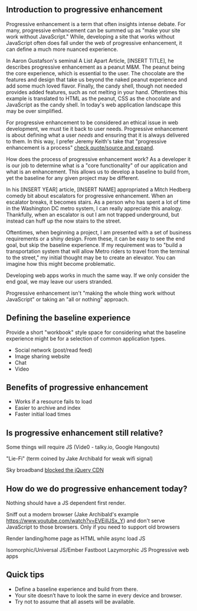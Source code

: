 ## Introduction to progressive enhancement

Progressive enhancement is a term that often insights intense debate. For many, progressive enhancement can be summed up as "make your site work without JavaScript." While, developing a site that works without JavaScript often does fall under the web of progressive enhancement, it can define a much more nuanced experience.

In Aaron Gustafson's seminal A List Apart Article, [INSERT TITLE], he describes progressive enhancement as a peanut M&M. The peanut being the core experience, which is essential to the user. The chocolate are the features and design that take us beyond the naked peanut experience and add some much loved flavor. Finally, the candy shell, though not needed provides added features, such as not melting in your hand. Oftentimes this example is translated to HTML as the peanut, CSS as the chocolate and JavaScript as the candy shell. In today's web application landscape this may be over simplified.

For progressive enhancement to be considered an ethical issue in web development, we must tie it back to user needs. Progressive enhancement is about defining what a user *needs* and ensuring that it is always delivered to them. In this way, I prefer Jeremy Keith's take that "progressive enhancement is a process" [check quote/source and expand](https://www.youtube.com/watch?v=-yIbKaA3wCo).

How does the process of progressive enhancement work? As a developer it is our job to determine what is a "core functionality" of our application and what is an enhancement. This allows us to develop a baseline to build from, yet the baseline for any given project may be different.

In his [INSERT YEAR] article, [INSERT NAME] appropriated a Mitch Hedberg comedy bit about escalators for progressive enhancement. When an escalator breaks, it becomes stairs. As a person who has spent a lot of time in the Washington DC metro system, I can really appreciate this analogy. Thankfully, when an escalator is out I am not trapped underground, but instead can huff up the now stairs to the street.

Oftentimes, when beginning a project, I am presented with a set of business requirements or a shiny design. From these, it can be easy to see the end goal, but skip the baseline experience. If my requirement was to "build a transportation system that will allow Metro riders to travel from the terminal to the street," my initial thought may be to create an elevator. You can imagine how this might become problematic.

Developing web apps works in much the same way. If we only consider the end goal, we may leave our users stranded.

Progressive enhancement isn't "making the whole thing work without JavaScript" or taking an "all or nothing" approach.

## Defining the baseline experience

Provide a short "workbook" style space for considering what the baseline experience might be for a selection of common application types.

- Social network (post/read feed)
- Image sharing website
- Chat
- Video

## Benefits of progressive enhancement

- Works if a resource fails to load
- Easier to archive and index
- Faster initial load times

## Is progressive enhancement still relative?

Some things will require JS (Vide0 - talky.io, Google Hangouts)

"Lie-Fi" (term coined by Jake Archibald for weak wifi signal)

Sky broadband [blocked the jQuery CDN](http://www.thinkbroadband.com/news/6261-sky-parental-controls-break-jquery-website.html)

## How do we do progressive enhancement today?

Nothing should have a JS dependent first render.

Sniff out a modern browser (Jake Archibald's example https://www.youtube.com/watch?v=EVEiIlJSx_Y) and don't serve JavaScript to those browsers. Only if you need to support old browsers

Render landing/home page as HTML while async load JS

Isomorphic/Universal JS/Ember Fastboot
Lazymorphic JS
Progressive web apps

## Quick tips

- Define a baseline experience and build from there.
- Your site doesn’t have to look the same in every device and browser.
- Try not to assume that all assets will be available.
